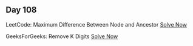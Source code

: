 ## Day 108

LeetCode: Maximum Difference Between Node and Ancestor 
[Solve Now](https://leetcode.com/problems/maximum-difference-between-node-and-ancestor/description/)

GeeksForGeeks: Remove K Digits 
[Solve Now](https://www.geeksforgeeks.org/problems/remove-k-digits/1)